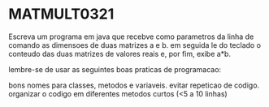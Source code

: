 # MATMULT0321

Escreva um programa em java que recebve como parametros da linha de comando as dimensoes de duas matrizes a e b. em seguida le do teclado o conteudo das duas matrizes de valores reais e, por fim, exibe a*b.

lembre-se de usar as seguintes boas praticas de programacao:

bons nomes para classes, metodos e variaveis.
evitar repeticao de codigo.
organizar o codigo em diferentes metodos curtos (<5 a 10 linhas)